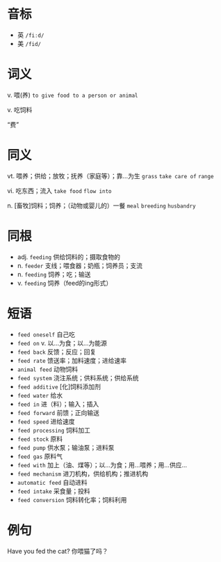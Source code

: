 # 音标

- 英 `/fiːd/`
- 美 `/fid/`

# 词义

v. 喂(养)
`to give food to a person or animal`

v. 吃饲料




“费”

# 同义

vt. 喂养；供给；放牧；抚养（家庭等）；靠…为生
`grass` `take care of` `range`

vi. 吃东西；流入
`take food` `flow into`

n. [畜牧]饲料；饲养；（动物或婴儿的）一餐
`meal` `breeding` `husbandry`

# 同根

- adj. `feeding` 供给饲料的；摄取食物的
- n. `feeder` 支线；喂食器；奶瓶；饲养员；支流
- n. `feeding` 饲养；吃；输送
- v. `feeding` 饲养（feed的ing形式）

# 短语

- `feed oneself` 自己吃
- `feed on` v. 以...为食；以...为能源
- `feed back` 反馈；反应；回复
- `feed rate` 馈送率；加料速度；进给速率
- `animal feed` 动物饲料
- `feed system` 浇注系统；供料系统；供给系统
- `feed additive` [化]饲料添加剂
- `feed water` 给水
- `feed in` 进（料）；输入；插入
- `feed forward` 前馈；正向输送
- `feed speed` 进给速度
- `feed processing` 饲料加工
- `feed stock` 原料
- `feed pump` 供水泵；输油泵；进料泵
- `feed gas` 原料气
- `feed with` 加上（油、煤等）；以…为食；用…喂养；用…供应…
- `feed mechanism` 进刀机构，供给机构；推进机构
- `automatic feed` 自动进料
- `feed intake` 采食量；投料
- `feed conversion` 饲料转化率；饲料利用

# 例句

Have you fed the cat?
你喂猫了吗？


